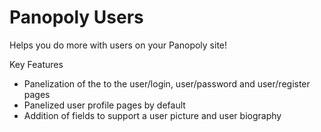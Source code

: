 Panopoly Users
==============
Helps you do more with users on your Panopoly site!

Key Features
* Panelization of the to the user/login, user/password and user/register pages
* Panelized user profile pages by default
* Addition of fields to support a user picture and user biography

